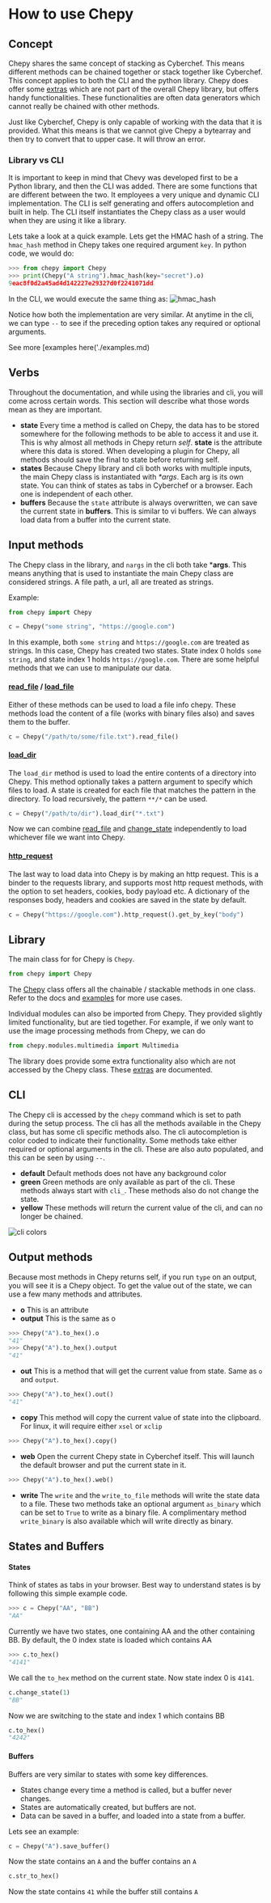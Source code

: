 # How to use Chepy

## Concept
Chepy shares the same concept of stacking as Cyberchef. This means different methods can be chained together or stack together like Cyberchef. This concept applies to both the CLI and the python library. Chepy does offer some [extras](./extras.md) which are not part of the overall Chepy library, but offers handy functionalities. These functionalities are often data generators which cannot really be chained with other methods.

Just like Cyberchef, Chepy is only capable of working with the data that it is provided. What this means is that we cannot give Chepy a bytearray and then try to convert that to upper case. It will throw an error.

### Library vs CLI
It is important to keep in mind that Chevy was developed first to be a Python library, and then the CLI was added. There are some functions that are different between the two. It employees a very unique and dynamic CLI implementation. The CLI is self generating and offers autocompletion and built in help. The CLI itself instantiates the Chepy class as a user would when they are using it like a library. 

Lets take a look at a quick example. Lets get the HMAC hash of a string. The `hmac_hash` method in Chepy takes one required argument `key`. In python code, we would do:

```python
>>> from chepy import Chepy
>>> print(Chepy("A string").hmac_hash(key="secret").o)
9eac8f0d2a45ad4d142227e29327d0f2241071dd
```

In the CLI, we would execute the same thing as:
![hmac_hash](./assets/hmac_hash.png)

Notice how both the implementation are very similar. At anytime in the cli, we can type `--` to see if the preceding option takes any required or optional arguments. 

See more [examples here('./examples.md)

## Verbs
Throughout the documentation, and while using the libraries and cli, you will come across certain words. This section will describe what those words mean as they are important. 

- **state** Every time a method is called on Chepy, the data has to be stored somewhere for the following methods to be able to access it and use it. This is why almost all methods in Chepy return _self_. **state** is the attribute where this data is stored. When developing a plugin for Chepy, all methods should save the final to state before returning self.
- **states** Because Chepy library and cli both works with multiple inputs, the main Chepy class is instantiated with _*args_. Each arg is its own state. You can think of states as tabs in Cyberchef or a browser. Each one is independent of each other.
- **buffers** Because the `state` attribute is always overwritten, we can save the current state in **buffers**. This is similar to vi buffers. We can always load data from a buffer into the current state. 

## Input methods
The Chepy class in the library, and `nargs` in the cli both take ***args**. This means anything that is used to instantiate the main Chepy class are considered strings. A file path, a url, all are treated as strings. 

Example:
```python
from chepy import Chepy

c = Chepy("some string", "https://google.com")
```
In this example, both `some string` and `https://google.com` are treated as strings. In this case, Chepy has created two states. State index 0 holds `some string`, and state index 1 holds `https://google.com`. There are some helpful methods that we can use to manipulate our data. 

#### [read_file](./chepy.html#chepy.Chepy.read_file) / [load_file]((./chepy.html#chepy.Chepy.load_file))
Either of these methods can be used to load a file info chepy. These methods load the content of a file (works with binary files also) and saves them to the buffer.
```python
c = Chepy("/path/to/some/file.txt").read_file()
```

#### [load_dir](./chepy.html#chepy.Chepy.load_dir)
The `load_dir` method is used to load the entire contents of a directory into Chepy. This method optionally takes a pattern argument to specify which files to load. A state is created for each file that matches the pattern in the directory. To load recursively, the pattern `**/*` can be used.
```python
c = Chepy("/path/to/dir").load_dir("*.txt")
```
Now we can combine [read_file](./chepy.html#chepy.Chepy.read_file) and [change_state](./chepy.html#chepy.Chepy.change_state) independently to load whichever file we want into Chepy.

#### [http_request](./chepy.html#chepy.Chepy.http_request)
The last way to load data into Chepy is by making an http request. This is a binder to the requests library, and supports most http request methods, with the option to set headers, cookies, body payload etc. A dictionary of the responses body, headers and cookies are saved in the state by default.
```python
c = Chepy("https://google.com").http_request().get_by_key("body")
```

## Library
The main class for for Chepy is `Chepy`. 
```python
from chepy import Chepy
```
The [Chepy](./chepy.md) class offers all the chainable / stackable methods in one class. Refer to the docs and [examples](./examples.md) for more use cases. 

Individual modules can also be imported from Chepy. They provided slightly limited functionality, but are tied together. For example, if we only want to use the image processing methods from Chepy, we can do 
```python
from chepy.modules.multimedia import Multimedia
```

The library does provide some extra functionality also which are not accessed by the Chepy class. These [extras](./extras.md) are documented. 

## CLI
The Chepy cli is accessed by the `chepy` command which is set to path during the setup process. The cli has all the methods available in the Chepy class, but has some cli specific methods also. The cli autocompletion is color coded to indicate their functionality. Some methods take either required or optional arguments in the cli. These are also auto populated, and this can be seen by using `--`. 

- **default** Default methods does not have any background color
- **green** Green methods are only available as part of the cli. These methods always start with `cli_`. These methods also do not change the state.
- **yellow** These methods will return the current value of the cli, and can no longer be chained. 

![cli colors](./assets/clicolors.png)

## Output methods
Because most methods in Chepy returns self, if you run `type` on an output, you will see it is a Chepy object. To get the value out of the state, we can use a few many methods and attributes.
- **o** This is an attribute 
- **output** This is the same as o
```python
>>> Chepy("A").to_hex().o
"41"
>>> Chepy("A").to_hex().output
"41"
```
- **out** This is a method that will get the current value from state. Same as `o` and `output`.
```python
>>> Chepy("A").to_hex().out()
"41"
```
- **copy** This method will copy the current value of state into the clipboard. For linux, it will require either `xsel` or `xclip`
```python
>>> Chepy("A").to_hex().copy()
```
- **web** Open the current Chepy state in Cyberchef itself. This will launch the default browser and put the current state in it.
```python
>>> Chepy("A").to_hex().web()
```
- **write** The `write` and the `write_to_file` methods will write the state data to a file. These two methods take an optional argument `as_binary` which can be set to `True` to write as a binary file. A complimentary method `write_binary` is also available which will write directly as binary. 

## States and Buffers
#### States
Think of states as tabs in your browser. Best way to understand states is by following this simple example code.
```python
>>> c = Chepy("AA", "BB")
"AA"
```
Currently we have two states, one containing AA and the other containing BB. By default, the 0 index state is loaded which contains AA
```python
>>> c.to_hex()
"4141"
```
We call the `to_hex` method on the current state. Now state index 0 is `4141`.
```python
c.change_state(1)
"BB"
```
Now we are switching to the state and index 1 which contains BB
```python
c.to_hex()
"4242"
```

#### Buffers
Buffers are very similar to states with some key differences. 
- States change every time a method is called, but a buffer never changes.
- States are automatically created, but buffers are not. 
- Data can be saved in a buffer, and loaded into a state from a buffer.

Lets see an example:
```python
c = Chepy("A").save_buffer()
```
Now the state contains an `A` and the buffer contains an `A`
```python
c.str_to_hex()
```
Now the state contains `41` while the buffer still contains `A`
